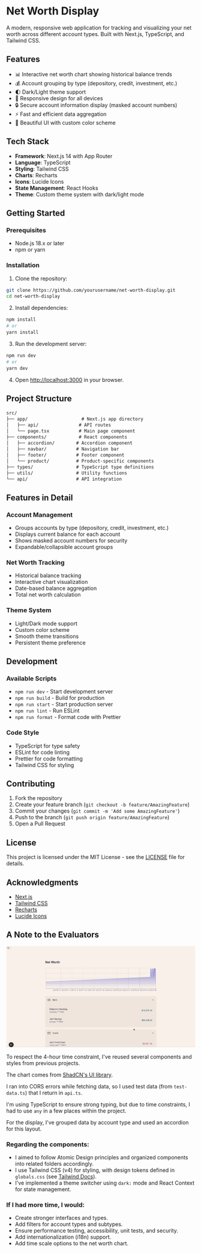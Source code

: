 # Net Worth Display

A modern, responsive web application for tracking and visualizing your net worth across different account types. Built with Next.js, TypeScript, and Tailwind CSS.

## Features

- 📊 Interactive net worth chart showing historical balance trends
- 💰 Account grouping by type (depository, credit, investment, etc.)
- 🌓 Dark/Light theme support
- 📱 Responsive design for all devices
- 🔒 Secure account information display (masked account numbers)
- ⚡ Fast and efficient data aggregation
- 🎨 Beautiful UI with custom color scheme

## Tech Stack

- **Framework**: Next.js 14 with App Router
- **Language**: TypeScript
- **Styling**: Tailwind CSS
- **Charts**: Recharts
- **Icons**: Lucide Icons
- **State Management**: React Hooks
- **Theme**: Custom theme system with dark/light mode

## Getting Started

### Prerequisites

- Node.js 18.x or later
- npm or yarn

### Installation

1. Clone the repository:
```bash
git clone https://github.com/yourusername/net-worth-display.git
cd net-worth-display
```

2. Install dependencies:
```bash
npm install
# or
yarn install
```

3. Run the development server:
```bash
npm run dev
# or
yarn dev
```

4. Open [http://localhost:3000](http://localhost:3000) in your browser.

## Project Structure

```
src/
├── app/                    # Next.js app directory
│   ├── api/               # API routes
│   └── page.tsx           # Main page component
├── components/            # React components
│   ├── accordion/        # Accordion component
│   ├── navbar/           # Navigation bar
│   ├── footer/           # Footer component
│   └── product/          # Product-specific components
├── types/                # TypeScript type definitions
├── utils/                # Utility functions
└── api/                  # API integration
```

## Features in Detail

### Account Management
- Groups accounts by type (depository, credit, investment, etc.)
- Displays current balance for each account
- Shows masked account numbers for security
- Expandable/collapsible account groups

### Net Worth Tracking
- Historical balance tracking
- Interactive chart visualization
- Date-based balance aggregation
- Total net worth calculation

### Theme System
- Light/Dark mode support
- Custom color scheme
- Smooth theme transitions
- Persistent theme preference

## Development

### Available Scripts

- `npm run dev` - Start development server
- `npm run build` - Build for production
- `npm run start` - Start production server
- `npm run lint` - Run ESLint
- `npm run format` - Format code with Prettier

### Code Style

- TypeScript for type safety
- ESLint for code linting
- Prettier for code formatting
- Tailwind CSS for styling

## Contributing

1. Fork the repository
2. Create your feature branch (`git checkout -b feature/AmazingFeature`)
3. Commit your changes (`git commit -m 'Add some AmazingFeature'`)
4. Push to the branch (`git push origin feature/AmazingFeature`)
5. Open a Pull Request

## License

This project is licensed under the MIT License - see the [LICENSE](LICENSE) file for details.

## Acknowledgments

- [Next.js](https://nextjs.org/)
- [Tailwind CSS](https://tailwindcss.com/)
- [Recharts](https://recharts.org/)
- [Lucide Icons](https://lucide.dev/)

## A Note to the Evaluators

![alt text](image.png)

To respect the 4-hour time constraint, I've reused several components and styles from previous projects.

The chart comes from [ShadCN's UI library](https://ui.shadcn.com/charts).

I ran into CORS errors while fetching data, so I used test data (from `test-data.ts`) that I return in `api.ts`.

I'm using TypeScript to ensure strong typing, but due to time constraints, I had to use `any` in a few places within the project.

For the display, I've grouped data by account type and used an accordion for this layout.

### Regarding the components:

- I aimed to follow Atomic Design principles and organized components into related folders accordingly.
- I use Tailwind CSS (v4) for styling, with design tokens defined in `globals.css` (see [Tailwind Docs](https://tailwindcss.com/docs/theme)).
- I've implemented a theme switcher using `dark:` mode and React Context for state management.

### If I had more time, I would:

- Create stronger interfaces and types.
- Add filters for account types and subtypes.
- Ensure performance testing, accessibility, unit tests, and security.
- Add internationalization (i18n) support.
- Add time scale options to the net worth chart.
